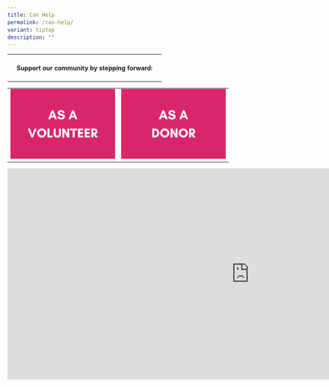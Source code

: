 ```yaml
---
title: Can Help
permalink: /can-help/
variant: tiptap
description: ""
---
```

<table style="minWidth: 75px">
<colgroup>
<col>
<col>
<col>
</colgroup>
<tbody>
<tr>
<td rowspan="1" colspan="1">
<p></p>
</td>
<td rowspan="1" colspan="1">
<h4><strong>Support our community by stepping forward:</strong></h4>
</td>
<td rowspan="1" colspan="1">
<p></p>
</td>
</tr>
</tbody>
</table>
<table style="minWidth: 50px">
<colgroup>
<col>
<col>
</colgroup>
<tbody>
<tr>
<td rowspan="1" colspan="1"><a class="isomer-image-wrapper" href="/volunteer"><img style="width: 100%" height="auto" width="100%" alt="" src="/images/AS_A_VOLUNTEER.png"></a>
</td>
<td rowspan="1" colspan="1"><a class="isomer-image-wrapper" href="/donate"><img style="width: 100%" height="auto" width="100%" alt="" src="/images/AS_A_DONOR.png"></a>
</td>
</tr>
</tbody>
</table>
<div class="iframe-wrapper">
<iframe height="480" width="1100" allowfullscreen="true" frameborder="0" src="https://docs.google.com/presentation/d/e/2PACX-1vSQC-UPNFym6rPz144zoQILREOSXSzvT6V8kgKCyytiiOgvkEVuIi_1mEFTIwZpojxp8GsB8x-EgKfl/embed?start=true&amp;loop=true&amp;delayms=3000"></iframe>
</div>
<p></p>